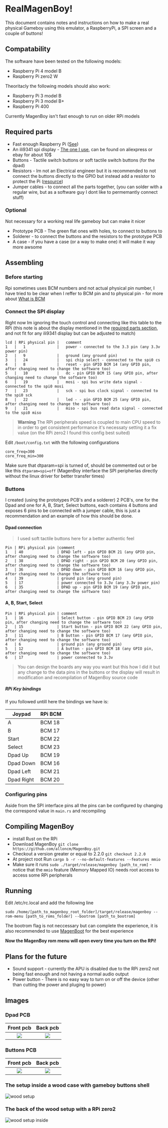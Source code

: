 # RealMagenBoy!

This document contains notes and instructions on how to make a real physical Gameboy using this emulator, a RaspberryPi, a SPI screen and a couple of buttons!

## Compatability 
The software have been tested on the following models:
* Raspberry Pi 4 model B 
* Raspberry Pi zero2 W 

Theoritacly the following models should also work:
* Raspberry Pi 3 model B 
* Raspberry Pi 3 model B+
* Raspberry Pi 400

Currently MagenBoy isn't fast enough to run on older RPi models

## Required parts
* Fast enough Raspberry Pi ([See](#Compatability))
* An ili9341 spi display - [The one I use](http://www.lcdwiki.com/3.2inch_SPI_Module_ILI9341_SKU:MSP3218), can be found on aliexpress or ebay for about 10$
* Buttons - Tactile switch buttons or soft tactile switch buttons (for the dpad) 
* Resistors - Im not an Electrical engineer but it is recommended to not connect the buttons directly to the GPIO but instead add a resistor to protect the Pi ([resource](https://forums.raspberrypi.com/viewtopic.php?t=216304))
* Jumper cables - to connect all the parts together, (you can solder with a regular wire, but as a software guy I dont like to permemantly connect stuff)
### Optional
Not necessary for a working real life gameboy but can make it nicer
* Prototype PCB - The green flat ones with holes, to connect to buttons to
* Solderer - to connect the buttons and the resistors to the prototype PCB
* A case - if you have a case (or a way to make one) it will make it way more awsome

## Assembling

### Before starting
Rpi sometimes uses BCM numbers and not actual physical pin number, I have tried to be clear when I reffer to BCM pin and to physical pin - for more about [What is BCM](https://iot4beginners.com/difference-between-bcm-and-board-pin-numbering-in-raspberry-pi/)

### Connect the SPI display

Right now Im ignoring the touch control and connecting like this table to the RPi (this note is about the display mentioned in the [required parts section](#required-parts), and not fit for any ili9341 display but can be adjusted to match)

```
lcd | RPi physical pin |   comment
1   |   1              |   power - connected to the 3.3 pin (any 3.3v power pin)
2   |   9              |   ground (any ground pin)
3   |   24             |   spi chip select - connected to the spi0 cs 
4   |   8              |   reset - pin GPIO BCM 14 (any GPIO pin, after changing need to change the software too)
5   |   10             |   dc - pin GPIO BCM 15 (any GPIO pin, after changing need to change the software too)
6   |   19             |   mosi - spi bus write data signal - connected to the spi0 mosi
7   |   23             |   sck - spi bus clock signal - connected to the spi0 sck
8   |   22             |   led - - pin GPIO BCM 25 (any GPIO pin, after changing need to change the software too)
9   |   21             |   miso - spi bus read data signal - connected to the spi0 miso
```

> **Warning** 
> The RPi peripherals speed is coupled to main CPU speed to in order to get consistent performance it's necessaty setting it a fix value (on the RPi zero2 I found this config best suited)

Edit `/boot/config.txt` with the following configurations
```
core_freq=300
core_freq_min=300
```
Make sure that dtparam=spi is turned of, should be commented out or be like this `dtparam=spi=off` (MagenBoy interface the SPI peripherlas directly without the linux driver for better transfer times)

### Buttons

I created (using the prototypes PCB's and a solderer) 2 PCB's, one for the Dpad and one for A, B, Start, Select buttons, each contains 4 buttons and exposes 6 pins to be connected with a jumper cable, this is just a recommendation and an example of how this should be done.

#### Dpad connection

> I used soft tactile buttons here for a better authentic feel

```
Pin | RPi physical pin |comment
1   | 40               | DPAD left - pin GPIO BCM 21 (any GPIO pin, after changing need to change the software too)
2   | 38               | DPAD right - pin GPIO BCM 20 (any GPIO pin, after changing need to change the software too)
3   | 36               | DPAD down - pin GPIO BCM 16 (any GPIO pin, after changing need to change the software too)
4   | 39               | ground pin (any ground pin)
5   | 17               | power connected to 3.3v (any 3.3v power pin)
6   | 35               | DPAD up - pin GPIO BCM 19 (any GPIO pin, after changing need to change the software too)
```

#### A, B, Start, Select
```
Pin | RPi physical pin | comment
1   | 16               | Select button - pin GPIO BCM 23 (any GPIO pin, after changing need to change the software too)
2   | 15               | Start button - pin GPIO BCM 22 (any GPIO pin, after changing need to change the software too)
3   | 11               | B button - pin GPIO BCM 17 (any GPIO pin, after changing need to change the software too)
4   | 6                | ground pin (any ground pin)
5   | 12               | A button - pin GPIO BCM 18 (any GPIO pin, after changing need to change the software too)
6   | 17               | power connected to 3.3v
```

> You can design the boards any way you want but this how I did it but any change to the data pins in the buttons or the display will result in modification and recompilation of MagenBoy source code

##### RPi Key bindings

If you followed untill here the bindings we have is:

| Joypad     | RPi BCM     |
| ---------- | ----------- |
| A          | BCM 18      |
| B          | BCM 17      |
| Start      | BCM 22      |
| Select     | BCM 23      |
| Dpad Up    | BCM 19      |
| Dpad Down  | BCM 16      |
| Dpad Left  | BCM 21      |
| Dpad Right | BCM 20      |

### Configuring pins

Aside from the SPI interface pins all the pins can be configured by changing the correspond value in `main.rs` and recompiling

## Compiling MagenBoy

* install Rust on the RPi
* Download MagenBoy `git clone https://github.com/alloncm/MagenBoy.git`
* Checkout a version greater or equal to 2.2.0 `git checkout 2.2.0`
* At project root Run `cargo b -r --no-default-features --features mmio`
* Make sure it runs `sudo ./target/release/magenboy [path_to_rom]` - notice that the `mmio` feature (Memory Mapped IO) needs root access to access some RPi peripherals

## Running 

Edit /etc/rc.local and add the following line

`sudo /home/[path_to_magenboy_root_folder]/target/release/magenboy --rom-menu [path_to_roms_folder] --bootrom [path_to_bootrom]`

The bootrom flag is not neccessary but can complete the experience, it is also recommended to use [MagenBoot](https://github.com/alloncm/MagenBoot) for the best experience

**Now the MagenBoy rom menu will open every time you turn on the RPi!**

## Plans for the future

* Sound support - currently the APU is disabled due to the RPi zero2 not being fast enough and not having a normal audio output
* Power button - There is no easy way to turn on or off the device (other than cutting the power and pluging to power)

## Images

### Dpad PCB

Front pcb | Back pcb
:-------: | :------:
![](images/DpadFrontPCB.jpg) | ![](images/DpadBackPCB.jpg)

### Buttons PCB

Front pcb | Back pcb
:-------: | :------:
![](images/ButtonsFrontPCB.jpg) | ![](images/ButtonsBackPCB.jpg)

### The setup inside a wood case with gameboy buttons shell
![wood setup](images/WoodSetup.jpg)

### The back of the wood setup with a RPi zero2
![wood setup inside](images/WoodSetupInside.jpg)